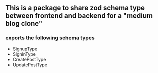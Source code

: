 ## This is a package to share zod schema type between frontend and backend for a "medium blog clone"

### exports the following schema types

- SignupType
- SigninType
- CreatePostType
- UpdatePostType
